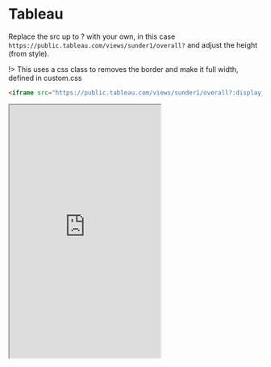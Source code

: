 # Tableau

Replace the src up to ? with your own, in this case `https://public.tableau.com/views/sunder1/overall?` and adjust the height (from style).

!> This uses a css class to removes the border and make it full width, defined in custom.css

```md
<iframe src="https://public.tableau.com/views/sunder1/overall?:display_count=no&amp;:showVizHome=no#22" scrolling="no" class="tableau" style="height: 501px;"></iframe>
```

<iframe src="https://public.tableau.com/views/sunder1/overall?:display_count=no&amp;:showVizHome=no#22" scrolling="no"  class="tableau" style="height: 501px;"></iframe>
